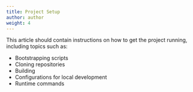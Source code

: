 ```yaml
---
title: Project Setup
author: author
weight: 4
---
```


This article should contain instructions on how to get the project running, including topics such as:

* Bootstrapping scripts
* Cloning repositories
* Building
* Configurations for local development
* Runtime commands
